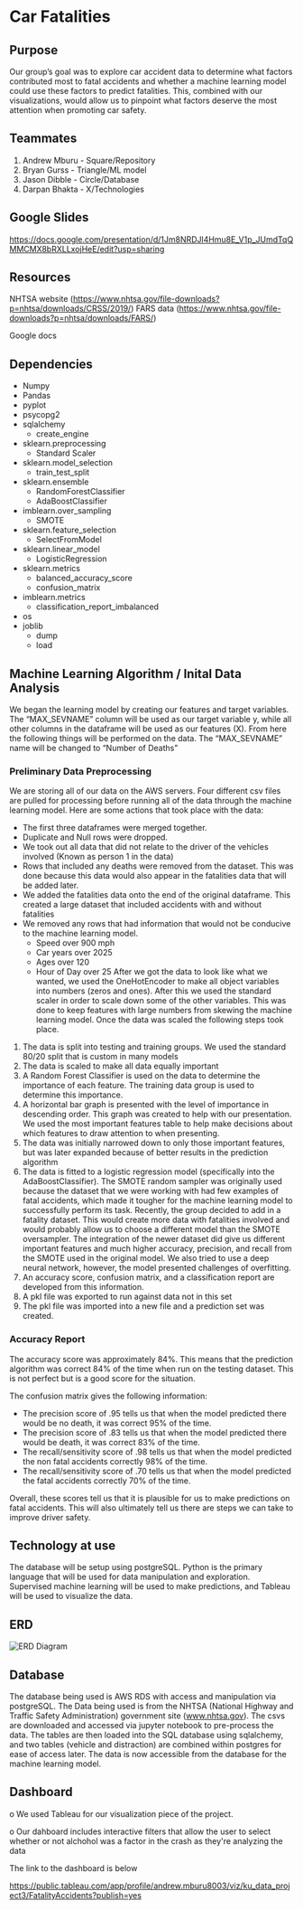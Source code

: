 # Car Fatalities
## Purpose
Our group’s goal was to explore car accident data to determine what factors contributed most to fatal accidents and whether a machine learning model could use these factors to predict fatalities.  This, combined with our visualizations, would allow us to pinpoint what factors deserve the most attention when promoting car safety. 
  
## Teammates
1. Andrew Mburu - Square/Repository
2. Bryan Gurss - Triangle/ML model  
3. Jason Dibble - Circle/Database  
4. Darpan Bhakta - X/Technologies
  
  
## Google Slides
https://docs.google.com/presentation/d/1Jm8NRDJl4Hmu8E_V1p_JUmdTqQMMCMX8bRXLLxojHeE/edit?usp=sharing


## Resources
NHTSA website (https://www.nhtsa.gov/file-downloads?p=nhtsa/downloads/CRSS/2019/)
FARS data (https://www.nhtsa.gov/file-downloads?p=nhtsa/downloads/FARS/)

Google docs

## Dependencies
- Numpy
- Pandas
- pyplot
- psycopg2
- sqlalchemy
  - create_engine 
- sklearn.preprocessing
  - Standard Scaler
- sklearn.model_selection
  - train_test_split
- sklearn.ensemble
  - RandomForestClassifier
  - AdaBoostClassifier
- imblearn.over_sampling
  - SMOTE
- sklearn.feature_selection
  - SelectFromModel
- sklearn.linear_model
  - LogisticRegression
- sklearn.metrics
  - balanced_accuracy_score
  - confusion_matrix
- imblearn.metrics
  - classification_report_imbalanced
- os
- joblib
  - dump
  - load

 ## Machine Learning Algorithm / Inital Data Analysis
We began the learning model by creating our features and target variables. The “MAX_SEVNAME” column will be used as our target variable y, while all other columns in the dataframe will be used as our features (X). From here the following things will be performed on the data.  The “MAX_SEVNAME” name will be changed to “Number of Deaths”
 
### Preliminary Data Preprocessing
We are storing all of our data on the AWS servers.  Four different csv files are pulled for processing before running all of the data through the machine learning model.  Here are some actions that took place with the data:
- The first three dataframes were merged together. 
- Duplicate and Null rows were dropped. 
- We took out all data that did not relate to the driver of the vehicles involved (Known as person 1 in the data)
- Rows that included any deaths were removed from the dataset.  This was done because this data would also appear in the fatalities data that will be added later.
- We added the fatalities data onto the end of the original dataframe.  This created a large dataset that included accidents with and without fatalities
- We removed any rows that had information that would not be conducive to the machine learning model.  
  - Speed over 900 mph
  - Car years over 2025
  - Ages over 120
  - Hour of Day over 25
After we got the data to look like what we wanted, we used the OneHotEncoder to make all object variables into numbers (zeros and ones).  After this we used the standard scaler in order to scale down some of the other variables. This was done to keep features with large numbers from skewing the machine learning model.  Once the data was scaled the following steps took place.

1. The data is split into testing and training groups.  We used the standard 80/20 split that is custom in many models
2. The data is scaled to make all data equally important
3. A Random Forest Classifier is used on the data to determine the importance of each feature. The training data group is used to determine this importance.
4. A horizontal bar graph is presented with the level of importance in descending order.  This graph was created to help with our presentation.  We used the most important features table to help make decisions about which features to draw attention to when presenting.
5. The data was initially narrowed down to only those important features, but was later expanded because of better results in the prediction algorithm
6. The data is fitted to a logistic regression model (specifically into the AdaBoostClassifier).  The SMOTE random sampler was originally used because the dataset that we were working with had few examples of fatal accidents, which made it tougher for the machine learning model to successfully perform its task.  Recently, the group decided to add in a fatality dataset.  This would create more data with fatalities involved and would probably allow us to choose a different model than the SMOTE oversampler.  The integration of the newer dataset did give us different important features and much higher accuracy, precision, and recall from the SMOTE used in the original model.  We also tried to use a deep neural network, however, the model presented challenges of overfitting.
8. An accuracy score, confusion matrix, and a classification report are developed from this information.
9. A pkl file was exported to run against data not in this set
10. The pkl file was imported into a new file and a prediction set was created.

### Accuracy Report
The accuracy score was approximately 84%.  This means that the prediction algorithm was correct 84% of the time when run on the testing dataset.  This is not perfect but is a good score for the situation.

The confusion matrix gives the following information:
- The precision score of .95 tells us that when the model predicted there would be no death, it was correct 95% of the time.
- The precision score of .83 tells us that when the model predicted there would be death, it was correct 83% of the time.
- The recall/sensitivity score of .98 tells us that when the model predicted the non fatal accidents correctly 98% of the time.
- The recall/sensitivity score of .70 tells us that when the model predicted the fatal accidents correctly 70% of the time.

Overall, these scores tell us that it is plausible for us to make predictions on fatal accidents.  This will also ultimately tell us there are steps we can take to improve driver safety.


## Technology at use
  The database will be setup using postgreSQL. Python is the primary language that will be used for data manipulation and exploration. Supervised machine learning will be used to make predictions, and Tableau will be used to visualize the data.
  
## ERD
 ![ERD Diagram](https://user-images.githubusercontent.com/40553064/133019580-46009ee0-8d99-48b4-9e23-f882a34a61cf.PNG)
 
 ## Database
The database being used is AWS RDS with access and manipulation via postgreSQL. The Data being used is from the NHTSA (National Highway and Traffic Safety Administration) government site (www.nhtsa.gov). The csvs are downloaded and accessed via jupyter notebook to pre-process the data. The tables are then loaded into the SQL database using sqlalchemy, and two tables (vehicle and distraction) are combined within postgres for ease of access later. The data is now accessible from the database for the machine learning model.


## Dashboard

o   We used Tableau for our visualization piece of the project.

o   Our dahboard includes interactive filters that allow the user to select whether or not alchohol was a factor in the crash as they're analyzing the data

The link to the dashboard is below

https://public.tableau.com/app/profile/andrew.mburu8003/viz/ku_data_project3/FatalityAccidents?publish=yes




